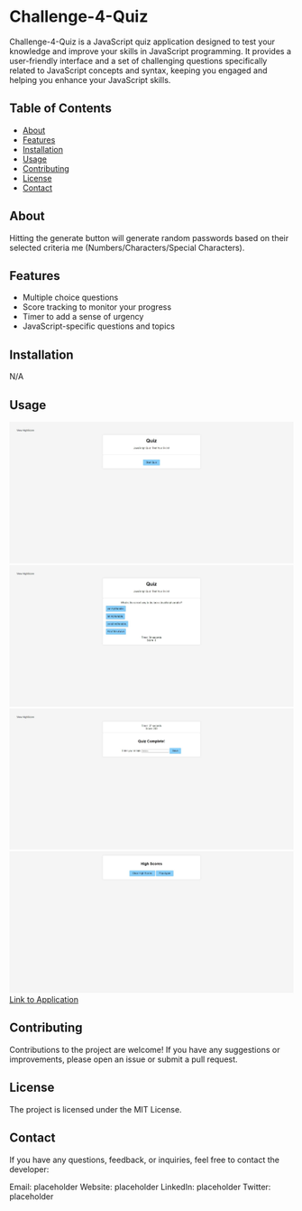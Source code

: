 # Challenge-4-Quiz

Challenge-4-Quiz is a JavaScript quiz application designed to test your knowledge and improve your skills in JavaScript programming. It provides a user-friendly interface and a set of challenging questions specifically related to JavaScript concepts and syntax, keeping you engaged and helping you enhance your JavaScript skills.

## Table of Contents

- [About](#about)
- [Features](#features)
- [Installation](#installation)
- [Usage](#usage)
- [Contributing](#contributing)
- [License](#license)
- [Contact](#contact)

## About

Hitting the generate button will generate random passwords based on their selected criteria me (Numbers/Characters/Special Characters).

## Features

- Multiple choice questions
- Score tracking to monitor your progress
- Timer to add a sense of urgency
- JavaScript-specific questions and topics

## Installation

N/A

## Usage

![Screenshot of Home Page](./assets/imgs/screenshot.jpeg?raw=true "Screenshot of Home Page")
![Screenshot of Question](./assets/imgs/screenshot2.jpeg?raw=true "Screenshot of Question")
![Screenshot of Submit Page](./assets/imgs/screenshot3.jpeg?raw=true "Screenshot of Submit Page")
![Screenshot of Highscore Page](./assets/imgs/screenshot4.jpeg?raw=true "Screenshot of Highscore Page")
[Link to Application](https://vinoshan.github.io/Challenge-4-Quiz/)

## Contributing

Contributions to the project are welcome! If you have any suggestions or improvements, please open an issue or submit a pull request.

## License

The project is licensed under the MIT License.

## Contact

If you have any questions, feedback, or inquiries, feel free to contact the developer:

Email: placeholder
Website: placeholder
LinkedIn: placeholder
Twitter: placeholder
